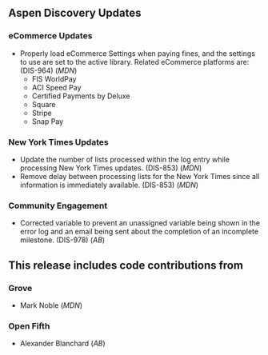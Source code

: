 ## Aspen Discovery Updates
### eCommerce Updates
- Properly load eCommerce Settings when paying fines, and the settings to use are set to the active library. Related eCommerce platforms are: (DIS-964) (*MDN*)
  - FIS WorldPay
  - ACI Speed Pay
  - Certified Payments by Deluxe
  - Square
  - Stripe 
  - Snap Pay

### New York Times Updates
- Update the number of lists processed within the log entry while processing New York Times updates. (DIS-853) (*MDN*)
- Remove delay between processing lists for the New York Times since all information is immediately available. (DIS-853) (*MDN*)

### Community Engagement
- Corrected variable to prevent an unassigned variable being shown in the error log and an email being sent about the completion of an incomplete milestone. (DIS-978) (*AB*)

## This release includes code contributions from
### Grove
- Mark Noble (*MDN*)
### Open Fifth
- Alexander Blanchard (*AB*)

